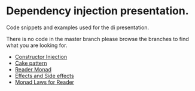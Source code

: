 # Dependency injection presentation.

Code snippets and examples used for the di presentation.

There is no code in the master branch please browse the branches to find what you are looking for.


- [Constructor Injection](https://github.com/qqupp/di-experiments/tree/constructor)
- [Cake pattern](https://github.com/qqupp/di-experiments/tree/cake)
- [Reader Monad](https://github.com/qqupp/di-experiments/tree/reader-monad-101)
- [Effects and Side effects](https://github.com/qqupp/di-experiments/tree/effects)
- [Monad Laws for Reader](https://github.com/qqupp/di-experiments/tree/reader-proof)